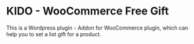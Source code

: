 # KIDO - WooCommerce Free Gift
This is a Wordpress plugin - Addon for WooCommerce plugin, which can help you to set a list gift for a product. 
